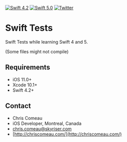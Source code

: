 [![Swift 4.2](https://img.shields.io/badge/swift-4.2-red.svg?style=flat)](https://developer.apple.com/swift) [![Swift 5.0](https://img.shields.io/badge/swift-5.0-green.svg?style=flat)](https://developer.apple.com/swift) [![Twitter](https://img.shields.io/badge/twitter-@chriscomeau-blue.svg)](http://twitter.com/chriscomeau)

# Swift Tests
Swift Tests while learning Swift 4 and 5.

(Some files might not compile)

## Requirements

- iOS 11.0+ 
- Xcode 10.1+
- Swift 4.2+


## Contact

* Chris Comeau
* iOS Developer, Montreal, Canada
* chris.comeau@skyriser.com
* [http://chriscomeau.com/](http://chriscomeau.com/)

 